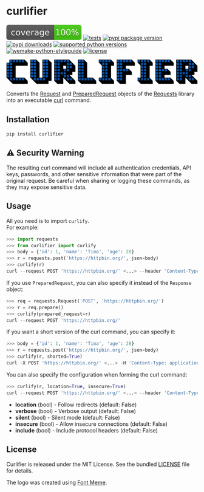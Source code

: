 # curlifier

[![coverage](https://raw.githubusercontent.com/imtoopunkforyou/curlifier/main/.github/badge/coverage.svg)](https://github.com/pytest-dev/pytest-cov)
[![tests](https://github.com/imtoopunkforyou/curlifier/actions/workflows/tests.yaml/badge.svg)](https://github.com/imtoopunkforyou/curlifier/actions/workflows/tests.yaml)
[![pypi package version](https://img.shields.io/pypi/v/curlifier.svg)](https://pypi.org/project/curlifier)
[![pypi downloads](https://img.shields.io/pypi/dm/curlifier.svg)](https://pypi.org/project/curlifier)
[![supported python versions](https://img.shields.io/pypi/pyversions/curlifier.svg)](https://pypi.org/project/curlifier)
[![wemake-python-styleguide](https://img.shields.io/badge/style-wemake-000000.svg)](https://github.com/wemake-services/wemake-python-styleguide)
[![license](https://img.shields.io/pypi/l/curlifier.svg)](https://github.com/imtoopunkforyou/curlifier/blob/main/LICENSE)  

<p align="center">
  <a href="https://pypi.org/project/curlifier">
    <img src="https://raw.githubusercontent.com/imtoopunkforyou/curlifier/main/.github/badge/logo.png"
         alt="Curlifier logo">
  </a>
</p>

Converts the [Request](https://requests.readthedocs.io/en/latest/api/#requests.Response) and [PreparedRequest](https://requests.readthedocs.io/en/latest/api/#requests.PreparedRequest) objects of the [Requests](https://pypi.org/project/requests/) library into an executable [curl](https://curl.se/) command.

## Installation

```bash
pip install curlifier
```

## ⚠️ Security Warning

The resulting curl command will include all authentication credentials, API keys, passwords, and other sensitive information that were part of the original request. Be careful when sharing or logging these commands, as they may expose sensitive data.

## Usage

All you need is to import `curlify`.  
For example:

```python
>>> import requests
>>> from curlifier import curlify
>>> body = {'id': 1, 'name': 'Tima', 'age': 28}
>>> r = requests.post('https://httpbin.org/', json=body)
>>> curlify(r)
curl --request POST 'https://httpbin.org/' <...> --header 'Content-Type: application/json' --data '{"id": 1, "name": "Tima", "age": 28}'
```

If you use `PreparedRequest`, you can also specify it instead of the `Response` object:

```python
>>> req = requests.Request('POST', 'https://httpbin.org/')
>>> r = req.prepare()
>>> curlify(prepared_request=r)
curl --request POST 'https://httpbin.org/'
```

If you want a short version of the curl command, you can specify it:

```python
>>> body = {'id': 1, 'name': 'Tima', 'age': 28}
>>> r = requests.post('https://httpbin.org/', json=body)
>>> curlify(r, shorted=True)
curl -X POST 'https://httpbin.org/' <...> -H 'Content-Type: application/json' -d '{"id": 1, "name": "Tima", "age": 28}'
```

You can also specify the configuration when forming the curl command:

```python
>>> curlify(r, location=True, insecure=True)
curl --request POST 'https://httpbin.org/' <...> --header 'Content-Type: application/json' --data '{"id": 1, "name": "Tima", "age": 28}' --location --insecure
```

- **location** (bool) - Follow redirects (default: False)
- **verbose** (bool) - Verbose output (default: False)
- **silent** (bool) - Silent mode (default: False)
- **insecure** (bool) - Allow insecure connections (default: False)
- **include** (bool) - Include protocol headers (default: False)

## License

Curlifier is released under the MIT License. See the bundled [LICENSE](https://github.com/imtoopunkforyou/curlifier/blob/main/LICENSE) file for details.

The logo was created using [Font Meme](https://fontmeme.com/graffiti-creator/).
